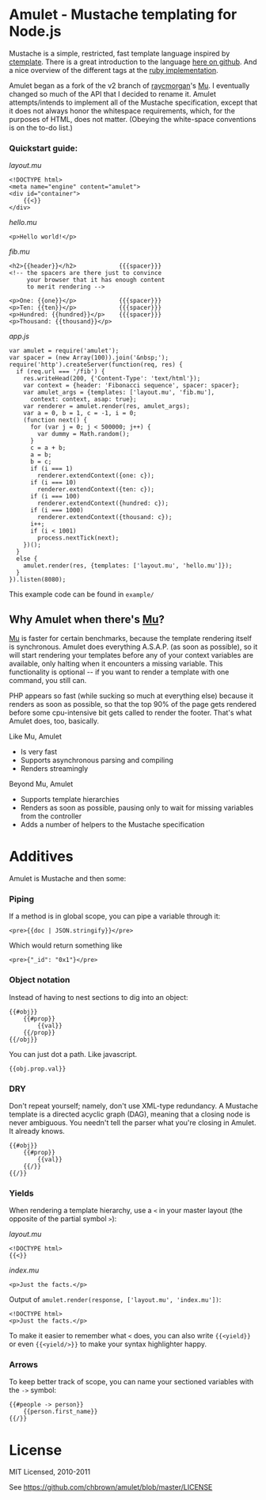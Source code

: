 # Amulet - Mustache templating for Node.js

Mustache is a simple, restricted, fast template language inspired by [ctemplate](http://code.google.com/p/google-ctemplate/). There is a great introduction to the language [here on github](http://mustache.github.com/mustache.5.html). And a nice overview of the different tags at the [ruby implementation](http://github.com/defunkt/mustache/).

Amulet began as a fork of the v2 branch of [raycmorgan](https://github.com/raycmorgan)'s [Mu](https://github.com/raycmorgan/Mu). I eventually changed so much of the API that I decided to rename it. 
Amulet attempts/intends to implement all of the Mustache specification, except that it does not always honor the whitespace requirements, which, for the purposes of HTML, does not matter. (Obeying the white-space conventions is on the to-do list.)

### Quickstart guide:

*layout.mu*

	<!DOCTYPE html>
	<meta name="engine" content="amulet">
	<div id="container">
		{{<}}
	</div>

*hello.mu*

	<p>Hello world!</p>
	
*fib.mu*

	<h2>{{header}}</h2>            {{{spacer}}}
	<!-- the spacers are there just to convince 
		 your browser that it has enough content 
		 to merit rendering -->
	
	<p>One: {{one}}</p>            {{{spacer}}}
	<p>Ten: {{ten}}</p>            {{{spacer}}}
	<p>Hundred: {{hundred}}</p>    {{{spacer}}}
	<p>Thousand: {{thousand}}</p>

*app.js*

	var amulet = require('amulet');
	var spacer = (new Array(100)).join('&nbsp;');
	require('http').createServer(function(req, res) {
	  if (req.url === '/fib') {
	    res.writeHead(200, {'Content-Type': 'text/html'});
	    var context = {header: 'Fibonacci sequence', spacer: spacer};
	    var amulet_args = {templates: ['layout.mu', 'fib.mu'],
	      context: context, asap: true};
	    var renderer = amulet.render(res, amulet_args);
	    var a = 0, b = 1, c = -1, i = 0;
	    (function next() {
	      for (var j = 0; j < 500000; j++) {
	        var dummy = Math.random();
	      }
	      c = a + b;
	      a = b;
	      b = c;
	      if (i === 1)
	        renderer.extendContext({one: c});
	      if (i === 10)
	        renderer.extendContext({ten: c});
	      if (i === 100)
	        renderer.extendContext({hundred: c});
	      if (i === 1000)
	        renderer.extendContext({thousand: c});
	      i++;
	      if (i < 1001)
	        process.nextTick(next);
	    })();
	  }
	  else {
	    amulet.render(res, {templates: ['layout.mu', 'hello.mu']});
	  }
	}).listen(8080);

This example code can be found in `example/`

## Why Amulet when there's [Mu](https://github.com/raycmorgan/Mu)?

[Mu](https://github.com/raycmorgan/Mu) is faster for certain benchmarks, because the template rendering itself is synchronous. Amulet does everything A.S.A.P. (as soon as possible), so it will start rendering your templates before any of your context variables are available, only halting when it encounters a missing variable. This functionality is optional -- if you want to render a template with one command, you still can. 

PHP appears so fast (while sucking so much at everything else) because it renders as soon as possible, so that the top 90% of the page gets rendered before some cpu-intensive bit gets called to render the footer. That's what Amulet does, too, basically.

Like Mu, Amulet

* Is very fast
* Supports asynchronous parsing and compiling
* Renders streamingly

Beyond Mu, Amulet

* Supports template hierarchies
* Renders as soon as possible, pausing only to wait for missing variables from the controller
* Adds a number of helpers to the Mustache specification

# Additives

Amulet is Mustache and then some:

### Piping

If a method is in global scope, you can pipe a variable through it:

	<pre>{{doc | JSON.stringify}}</pre>

Which would return something like 

	<pre>{"_id": "0x1"}</pre>

### Object notation

Instead of having to nest sections to dig into an object:

	{{#obj}}
		{{#prop}}
			{{val}}
		{{/prop}}
	{{/obj}}
	
You can just dot a path. Like javascript.

	{{obj.prop.val}}
	
### DRY

Don't repeat yourself; namely, don't use XML-type redundancy. A Mustache template is a directed acyclic graph (DAG), meaning that a closing node is never ambiguous. You needn't tell the parser what you're closing in Amulet. It already knows.

	{{#obj}}
		{{#prop}}
			{{val}}
		{{/}}
	{{/}}

### Yields

When rendering a template hierarchy, use a `<` in your master layout (the opposite of the partial symbol `>`):

*layout.mu*

	<!DOCTYPE html>
	{{<}}

*index.mu*

	<p>Just the facts.</p>
	
Output of `amulet.render(response, ['layout.mu', 'index.mu'])`:

	<!DOCTYPE html>
	<p>Just the facts.</p>
	
To make it easier to remember what `<` does, you can also write `{{<yield}}` or even `{{<yield/>}}` to make your syntax highlighter happy.

### Arrows

To keep better track of scope, you can name your sectioned variables with the `->` symbol:

	{{#people -> person}}
		{{person.first_name}}
	{{/}}


# License

MIT Licensed, 2010-2011

See <https://github.com/chbrown/amulet/blob/master/LICENSE>
